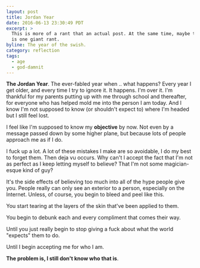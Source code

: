 ```yaml
---
layout: post
title: Jordan Year
date: 2016-06-13 23:30:49 PDT
excerpt: >
  This is more of a rant that an actual post. At the same time, maybe this blog
  is one giant rant.
byline: The year of the swish.
category: reflection
tags:
  - age
  - god-damnit
---
```


**The Jordan Year**. The ever-fabled year when .. what happens? Every year I get
older, and every time I try to ignore it. It happens. I'm over it. I'm thankful
for my parents putting up with me through school and thereafter, for everyone
who has helped mold me into the person I am today. And I know I'm not supposed 
to know (or shouldn't expect to) where I'm headed but I still feel lost.

I feel like I'm supposed to know my **objective** by now. Not even by a message
passed down by some higher plane, but because lots of people approach me as if I
do.

I fuck up a lot. A lot of these mistakes I make are so avoidable, I do my best
to forget them. Then deja vu occurs. Why can't I accept the fact that I'm not as
perfect as I keep letting myself to believe? That I'm not some magician-esque
kind of guy?

It's the side effects of believing too much into all of the hype people give you.
People really can only see an exterior to a person, especially on the Internet.
Unless, of course, you begin to bleed and peel like this.

You start tearing at the layers of the skin that've been applied to them.

You begin to debunk each and every compliment that comes their way.

Until you just really begin to stop giving a fuck about what the world
"expects" them to do.

Until I begin accepting me for who I am.

**The problem is, I still don't know who that is**.
